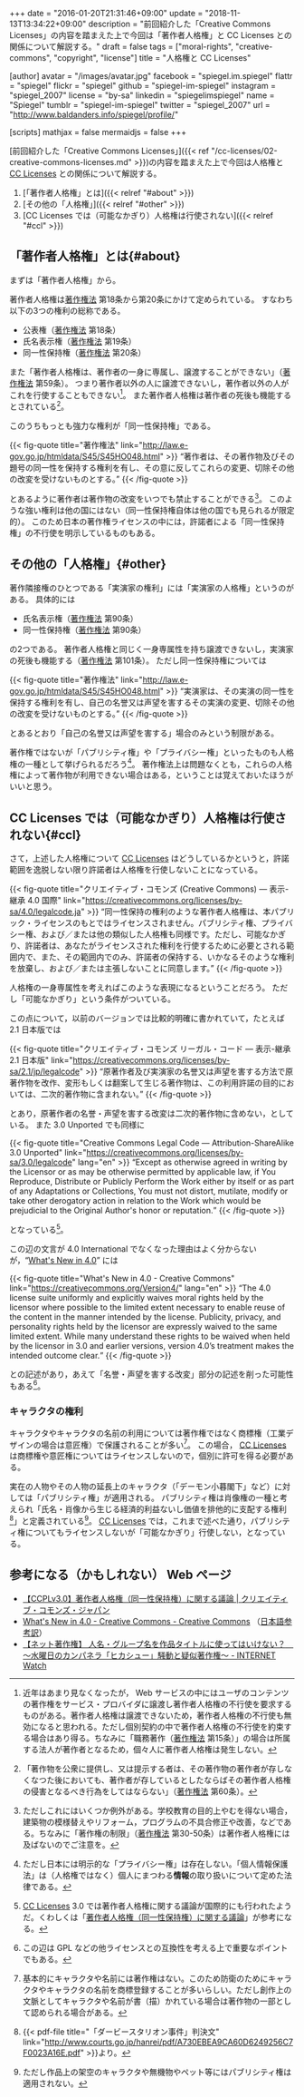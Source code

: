 +++
date = "2016-01-20T21:31:46+09:00"
update = "2018-11-13T13:34:22+09:00"
description = "前回紹介した「Creative Commons Licenses」の内容を踏まえた上で今回は「著作者人格権」と CC Licenses との関係について解説する。"
draft = false
tags = ["moral-rights", "creative-commons", "copyright", "license"]
title = "人格権と CC Licenses"

[author]
  avatar = "/images/avatar.jpg"
  facebook = "spiegel.im.spiegel"
  flattr = "spiegel"
  flickr = "spiegel"
  github = "spiegel-im-spiegel"
  instagram = "spiegel_2007"
  license = "by-sa"
  linkedin = "spiegelimspiegel"
  name = "Spiegel"
  tumblr = "spiegel-im-spiegel"
  twitter = "spiegel_2007"
  url = "http://www.baldanders.info/spiegel/profile/"
  
[scripts]
  mathjax = false
  mermaidjs = false
+++

[前回紹介した「Creative Commons Licenses」]({{< ref "/cc-licenses/02-creative-commons-licenses.md" >}})の内容を踏まえた上で今回は人格権と [CC Licenses] との関係について解説する。

1. [「著作者人格権」とは]({{< relref "#about" >}})
1. [その他の「人格権」]({{< relref "#other" >}})
1. [CC Licenses では（可能なかぎり）人格権は行使されない]({{< relref "#ccl" >}})

## 「著作者人格権」とは{#about}

まずは「著作者人格権」から。

著作者人格権は[著作権法] 第18条から第20条にかけて定められている。
すなわち以下の3つの権利の総称である。

- 公表権（[著作権法] 第18条）
- 氏名表示権（[著作権法] 第19条）
- 同一性保持権（[著作権法] 第20条）

また「著作者人格権は、著作者の一身に専属し、譲渡することができない」（[著作権法] 第59条）。
つまり著作者以外の人に譲渡できないし，著作者以外の人がこれを行使することもできない[^a]。
また著作者人格権は著作者の死後も機能するとされている[^a2]。

[^a]: 近年はあまり見なくなったが， Web サービスの中にはユーザのコンテンツの著作権をサービス・プロバイダに譲渡し著作者人格権の不行使を要求するものがある。著作者人格権は譲渡できないため，著作者人格権の不行使も無効になると思われる。ただし個別契約の中で著作者人格権の不行使を約束する場合はあり得る。ちなみに「職務著作（[著作権法] 第15条）」の場合は所属する法人が著作者となるため，個々人に著作者人格権は発生しない。
[^a2]: 「著作物を公衆に提供し、又は提示する者は、その著作物の著作者が存しなくなつた後においても、著作者が存しているとしたならばその著作者人格権の侵害となるべき行為をしてはならない」（[著作権法] 第60条）。

このうちもっとも強力な権利が「同一性保持権」である。

{{< fig-quote title="著作権法" link="http://law.e-gov.go.jp/htmldata/S45/S45HO048.html" >}}
<q>著作者は、その著作物及びその題号の同一性を保持する権利を有し、その意に反してこれらの変更、切除その他の改変を受けないものとする。</q>
{{< /fig-quote >}}

とあるように著作者は著作物の改変をいつでも禁止することができる[^b]。
このような強い権利は他の国にはない（同一性保持権自体は他の国でも見られるが限定的）。
このため日本の著作権ライセンスの中には，許諾者による「同一性保持権」の不行使を明示しているものもある。

[^b]: ただしこれにはいくつか例外がある。学校教育の目的上やむを得ない場合，建築物の模様替えやリフォーム，プログラムの不具合修正や改善，などである。ちなみに「著作権の制限」（[著作権法] 第30-50条）は著作者人格権には及ばないのでご注意を。

## その他の「人格権」{#other}

著作隣接権のひとつである「実演家の権利」には「実演家の人格権」というのがある。
具体的には

- 氏名表示権（[著作権法] 第90条）
- 同一性保持権（[著作権法] 第90条）

の2つである。
著作者人格権と同じく一身専属性を持ち譲渡できないし，実演家の死後も機能する（[著作権法] 第101条）。
ただし同一性保持権については

{{< fig-quote title="著作権法" link="http://law.e-gov.go.jp/htmldata/S45/S45HO048.html" >}}
<q>実演家は、その実演の同一性を保持する権利を有し、自己の名誉又は声望を害するその実演の変更、切除その他の改変を受けないものとする。</q>
{{< /fig-quote >}}

とあるとおり「自己の名誉又は声望を害する」場合のみという制限がある。

著作権ではないが「パブリシティ権」や「プライバシー権」といったものも人格権の一種として挙げられるだろう[^c]。
著作権法上は問題なくとも，これらの人格権によって著作物が利用できない場合はある，ということは覚えておいたほうがいいと思う。

[^c]: ただし日本には明示的な「プライバシー権」は存在しない。「個人情報保護法」は（人格権ではなく）個人にまつわる**情報**の取り扱いについて定めた法律である。

## CC Licenses では（可能なかぎり）人格権は行使されない{#ccl}

さて，上述した人格権について [CC Licenses] はどうしているかというと，許諾範囲を逸脱しない限り許諾者は人格権を行使しないことになっている。

{{< fig-quote title="クリエイティブ・コモンズ (Creative Commons) — 表示-継承 4.0 国際" link="https://creativecommons.org/licenses/by-sa/4.0/legalcode.ja" >}}
<q>同一性保持の権利のような著作者人格権は、本パブリック・ライセンスのもとではライセンスされません。パブリシティ権、プライバシー権、および／または他の類似した人格権も同様です。ただし、可能なかぎり、許諾者は、あなたがライセンスされた権利を行使するために必要とされる範囲内で、また、その範囲内でのみ、許諾者の保持する、いかなるそのような権利を放棄し、および／または主張しないことに同意します。</q>
{{< /fig-quote >}}

人格権の一身専属性を考えればこのような表現になるということだろう。
ただし「可能なかぎり」という条件がついている。

この点について，以前のバージョンでは比較的明確に書かれていて，たとえば 2.1 日本版では

{{< fig-quote title="クリエイティブ・コモンズ リーガル・コード — 表示-継承 2.1 日本版" link="https://creativecommons.org/licenses/by-sa/2.1/jp/legalcode" >}}
<q>原著作者及び実演家の名誉又は声望を害する方法で原著作物を改作、変形もしくは翻案して生じる著作物は、この利用許諾の目的においては、二次的著作物に含まれない。</q>
{{< /fig-quote >}}

とあり，原著作者の名誉・声望を害する改変は二次的著作物に含めない，としている。
また 3.0 Unported でも同様に

{{< fig-quote title="Creative Commons Legal Code — Attribution-ShareAlike 3.0 Unported" link="https://creativecommons.org/licenses/by-sa/3.0/legalcode" lang="en" >}}
<q>Except as otherwise agreed in writing by the Licensor or as may be otherwise permitted by applicable law, if You Reproduce, Distribute or Publicly Perform the Work either by itself or as part of any Adaptations or Collections, You must not distort, mutilate, modify or take other derogatory action in relation to the Work which would be prejudicial to the Original Author's honor or reputation.</q>
{{< /fig-quote >}}

となっている[^c2]。

[^c2]: [CC Licenses] 3.0 では著作者人格権に関する議論が国際的にも行われたようだ。くわしくは「[著作者人格権（同一性保持権）に関する議論](http://creativecommons.jp/2006/11/15/ccplv3-discussion/)」が参考になる。

この辺の文言が 4.0 International でなくなった理由はよく分からないが，“[What's New in 4.0](https://creativecommons.org/Version4/)” には

{{< fig-quote title="What's New in 4.0 - Creative Commons" link="https://creativecommons.org/Version4/" lang="en" >}}
<q>The 4.0 license suite uniformly and explicitly waives moral rights held by the licensor where possible to the limited extent necessary to enable reuse of the content in the manner intended by the license. Publicity, privacy, and personality rights held by the licensor are expressly waived to the same limited extent. While many understand these rights to be waived when held by the licensor in 3.0 and earlier versions, version 4.0’s treatment makes the intended outcome clear.</q>
{{< /fig-quote >}}

との記述があり，あえて「名誉・声望を害する改変」部分の記述を削った可能性もある[^d]。

[^d]: この辺は GPL などの他ライセンスとの互換性を考える上で重要なポイントでもある。

### キャラクタの権利

キャラクタやキャラクタの名前の利用については著作権ではなく商標権（工業デザインの場合は意匠権）で保護されることが多い[^e]。
この場合， [CC Licenses] は商標権や意匠権についてはライセンスしないので，個別に許可を得る必要がある。

 [^e]: 基本的にキャラクタや名前には著作権はない。このため防衛のためにキャラクタやキャラクタの名前を商標登録することが多いらしい。ただし創作上の文脈としてキャラクタや名前が書（描）かれている場合は著作物の一部として認められる場合がある。

実在の人物やその人物の延長上のキャラクタ（「デーモン小暮閣下」など）に対しては「パブリシティ権」が適用される。
パブリシティ権は肖像権の一種と考えられ「氏名・肖像から生じる経済的利益ないし価値を排他的に支配する権利[^ds]」と定義されている[^pr1]。
[CC Licenses] では，これまで述べた通り，パブリシティ権についてもライセンスしないが「可能なかぎり」行使しない，となっている。

[^ds]: {{< pdf-file title="「ダービースタリオン事件」判決文" link="http://www.courts.go.jp/hanrei/pdf/A730EBEA9CA60D6249256C7F0023A16E.pdf" >}}より。
[^pr1]: ただし作品上の架空のキャラクタや無機物やペット等にはパブリシティ権は適用されない。

## 参考になる（かもしれない） Web ページ

- [【CCPLv3.0】著作者人格権（同一性保持権）に関する議論 | クリエイティブ・コモンズ・ジャパン](http://creativecommons.jp/2006/11/15/ccplv3-discussion/)
- [What's New in 4.0 - Creative Commons - Creative Commons](https://creativecommons.org/Version4/) （[日本語参考訳](http://qiita.com/nyampire/items/c03904bd27bd8812aad3)）
- [【ネット著作権】 人名・グループ名を作品タイトルに使ってはいけない？　～水曜日のカンパネラ「ヒカシュー」騒動と疑似著作権～ - INTERNET Watch](http://internet.watch.impress.co.jp/docs/special/fukui/20160517_757708.html)

[本シリーズ]: /cc-licenses "改訂3版： CC-License について — text.Baldanders.info"
[著作権法]: http://elaws.e-gov.go.jp/search/elawsSearch/elaws_search/lsg0500/detail?lawId=345AC0000000048 "著作権法"
[CC Licenses]: https://creativecommons.org/licenses/ "ライセンスについて - Creative Commons"

